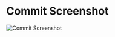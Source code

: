 # Commit Screenshot
![Commit Screenshot](https://github.com/Ananyaa21-SP/ACMRecruitment-Ananyaa/raw/main/commit_screenshot.png)
